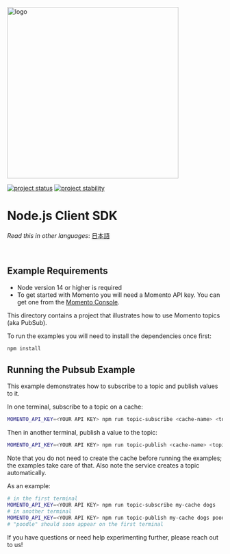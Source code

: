 <head>
  <meta name="Momento Node.js Client Library Documentation" content="Node.js client software development kit for Momento Cache">
</head>
<img src="https://docs.momentohq.com/img/logo.svg" alt="logo" width="400"/>

[![project status](https://momentohq.github.io/standards-and-practices/badges/project-status-official.svg)](https://github.com/momentohq/standards-and-practices/blob/main/docs/momento-on-github.md)
[![project stability](https://momentohq.github.io/standards-and-practices/badges/project-stability-stable.svg)](https://github.com/momentohq/standards-and-practices/blob/main/docs/momento-on-github.md)

# Node.js Client SDK

_Read this in other languages_: [日本語](README.ja.md)

<br>

## Example Requirements

- Node version 14 or higher is required
- To get started with Momento you will need a Momento API key. You can get one from the [Momento Console](https://console.gomomento.com).

This directory contains a project that illustrates how to use Momento topics (aka PubSub).

To run the examples you will need to install the dependencies once first:

```bash
npm install
```

## Running the Pubsub Example

This example demonstrates how to subscribe to a topic and publish values to it.

In one terminal, subscribe to a topic on a cache:

```bash
MOMENTO_API_KEY=<YOUR API KEY> npm run topic-subscribe <cache-name> <topic-name>
```

Then in another terminal, publish a value to the topic:

```bash
MOMENTO_API_KEY=<YOUR API KEY> npm run topic-publish <cache-name> <topic-name> <value>
```

Note that you do not need to create the cache before running the examples; the examples take care of that. Also note the service creates a topic automatically.

As an example:

```bash
# in the first terminal
MOMENTO_API_KEY=<YOUR API KEY> npm run topic-subscribe my-cache dogs
# in another terminal
MOMENTO_API_KEY=<YOUR API KEY> npm run topic-publish my-cache dogs poodle
# "poodle" should soon appear on the first terminal
```

If you have questions or need help experimenting further, please reach out to us!



